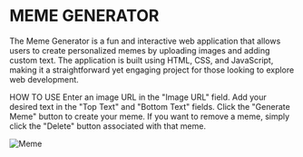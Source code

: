 # MEME GENERATOR
The Meme Generator is a fun and interactive web application that allows users to create personalized memes by uploading images and adding custom text. The application is built using HTML, CSS, and JavaScript, making it a straightforward yet engaging project for those looking to explore web development.

HOW TO USE
Enter an image URL in the "Image URL" field.
Add your desired text in the "Top Text" and "Bottom Text" fields.
Click the "Generate Meme" button to create your meme.
If you want to remove a meme, simply click the "Delete" button associated with that meme.

![Meme](https://github.com/user-attachments/assets/b904a5e5-2cf3-4f2d-b5cf-2287be663082)
